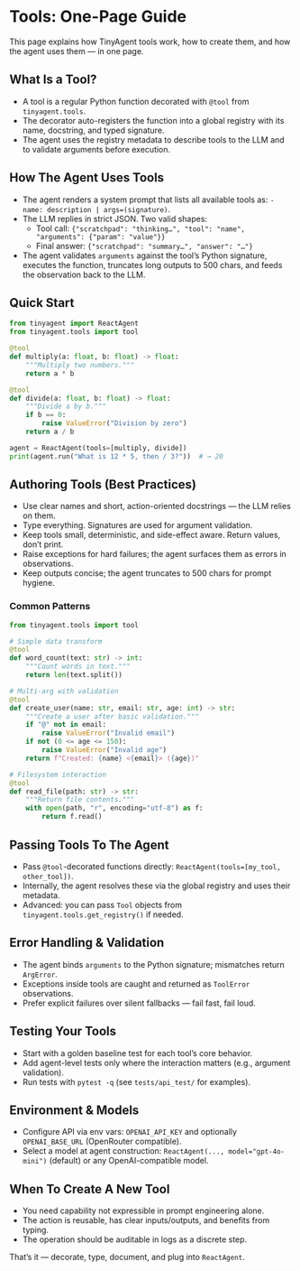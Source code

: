 # Tools: One-Page Guide

This page explains how TinyAgent tools work, how to create them, and how the agent uses them — in one page.

## What Is a Tool?
- A tool is a regular Python function decorated with `@tool` from `tinyagent.tools`.
- The decorator auto-registers the function into a global registry with its name, docstring, and typed signature.
- The agent uses the registry metadata to describe tools to the LLM and to validate arguments before execution.

## How The Agent Uses Tools
- The agent renders a system prompt that lists all available tools as: `- name: description | args=(signature)`.
- The LLM replies in strict JSON. Two valid shapes:
  - Tool call: `{"scratchpad": "thinking…", "tool": "name", "arguments": {"param": "value"}}`
  - Final answer: `{"scratchpad": "summary…", "answer": "…"}`
- The agent validates `arguments` against the tool’s Python signature, executes the function, truncates long outputs to 500 chars, and feeds the observation back to the LLM.

## Quick Start
```python
from tinyagent import ReactAgent
from tinyagent.tools import tool

@tool
def multiply(a: float, b: float) -> float:
    """Multiply two numbers."""
    return a * b

@tool
def divide(a: float, b: float) -> float:
    """Divide a by b."""
    if b == 0:
        raise ValueError("Division by zero")
    return a / b

agent = ReactAgent(tools=[multiply, divide])
print(agent.run("What is 12 * 5, then / 3?"))  # → 20
```

## Authoring Tools (Best Practices)
- Use clear names and short, action-oriented docstrings — the LLM relies on them.
- Type everything. Signatures are used for argument validation.
- Keep tools small, deterministic, and side-effect aware. Return values, don’t print.
- Raise exceptions for hard failures; the agent surfaces them as errors in observations.
- Keep outputs concise; the agent truncates to 500 chars for prompt hygiene.

### Common Patterns
```python
from tinyagent.tools import tool

# Simple data transform
@tool
def word_count(text: str) -> int:
    """Count words in text."""
    return len(text.split())

# Multi-arg with validation
@tool
def create_user(name: str, email: str, age: int) -> str:
    """Create a user after basic validation."""
    if "@" not in email:
        raise ValueError("Invalid email")
    if not (0 <= age <= 150):
        raise ValueError("Invalid age")
    return f"Created: {name} <{email}> ({age})"

# Filesystem interaction
@tool
def read_file(path: str) -> str:
    """Return file contents."""
    with open(path, "r", encoding="utf-8") as f:
        return f.read()
```

## Passing Tools To The Agent
- Pass `@tool`-decorated functions directly: `ReactAgent(tools=[my_tool, other_tool])`.
- Internally, the agent resolves these via the global registry and uses their metadata.
- Advanced: you can pass `Tool` objects from `tinyagent.tools.get_registry()` if needed.

## Error Handling & Validation
- The agent binds `arguments` to the Python signature; mismatches return `ArgError`.
- Exceptions inside tools are caught and returned as `ToolError` observations.
- Prefer explicit failures over silent fallbacks — fail fast, fail loud.

## Testing Your Tools
- Start with a golden baseline test for each tool’s core behavior.
- Add agent-level tests only where the interaction matters (e.g., argument validation).
- Run tests with `pytest -q` (see `tests/api_test/` for examples).

## Environment & Models
- Configure API via env vars: `OPENAI_API_KEY` and optionally `OPENAI_BASE_URL` (OpenRouter compatible).
- Select a model at agent construction: `ReactAgent(..., model="gpt-4o-mini")` (default) or any OpenAI-compatible model.

## When To Create A New Tool
- You need capability not expressible in prompt engineering alone.
- The action is reusable, has clear inputs/outputs, and benefits from typing.
- The operation should be auditable in logs as a discrete step.

That’s it — decorate, type, document, and plug into `ReactAgent`.

